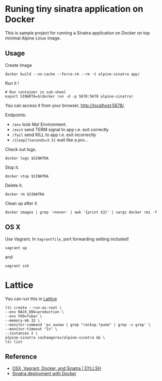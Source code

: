 # Runing tiny sinatra application on Docker

This is sample project for running a Sinatra application on Docker on top minimal Alpine Linux image.

## Usage

Create Image

```
docker build --no-cache --force-rm --rm -t alpine-sinatra app/
```

Run it !

```
# Run container in sub-sheel
export SINARTA=$(docker run -d -p 5678:5678 alpine-sinatra)
```

You can access it from your browser, [http://localhost:5678/](http://localhost:5678/).

Endpoints:
- `/env` look Ma! Environment.
- `/exit` send TERM signal to app i.e. exit correctly
- `/fail` send KILL to app i.e. exit *incorrectly*
- `/sleep[?seconds=3.5]` wait like a pro...

Check out logs.

```
docker logs $SINATRA
```

Stop it.

```
docker stop $SINATRA
```

Delete it.

```
docker rm $SINATRA
```

Clean up after it

```
docker images | grep '<none>' | awk '{print $3}' | xargs docker rmi -f
```

## OS X

Use Vagrant. In `Vagrantfile`, port forwarding setting included!

```
vagrant up
```

and

```
vagrant ssh
```

# Lattice
You can run this in [Lattice](http://lattice.cf)

```
ltc create --run-as-root \
--env RACK_ENV=production \
--env FOO=fubar \
--memory-mb 32 \
--monitor-command 'ps auxww | grep "rackup.*puma" | grep -v grep' \
--monitor-timeout "1s" \
--instances 2 \
alpine-sinatra sashaegorov/alpine-sinatra && \
ltc list
```

## Reference

- [OSX, Vagrant, Docker, and Sinatra | DYLI.SH](http://dyli.sh/2013/08/23/OSX-Vagrant-Docker-Sinatra.html)
- [Sinatra deployment with Docker](http://haanto.com/sinatra-deployment-with-docker/)

